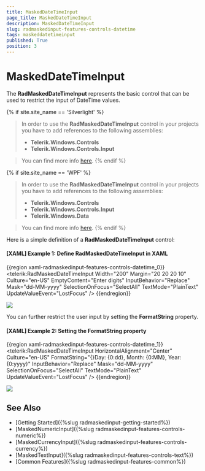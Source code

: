 ```yaml
---
title: MaskedDateTimeInput
page_title: MaskedDateTimeInput
description: MaskedDateTimeInput
slug: radmaskedinput-features-controls-datetime
tags: maskeddatetimeinput
published: True
position: 3
---
```


# MaskedDateTimeInput

The __RadMaskedDateTimeInput__ represents the basic control that can be used to restrict the input of DateTime values.

{% if site.site_name == 'Silverlight' %}
>In order to use the __RadMaskedDateTimeInput__ control in your projects you have to add references to the following assemblies:
>	- __Telerik.Windows.Controls__
>	- __Telerik.Windows.Controls.Input__  

>You can find more info [here](http://www.telerik.com/help/silverlight/installation-installing-controls-dependencies.html).
{% endif %}

{% if site.site_name == 'WPF' %} 
>In order to use the __RadMaskedDateTimeInput__ control in your projects you have to add references to the following assemblies:
>	- __Telerik.Windows.Controls__
>	- __Telerik.Windows.Controls.Input__
>	- __Telerik.Windows.Data__  

>You can find more info [here](http://www.telerik.com/help/wpf/installation-installing-controls-dependencies-wpf.html).
{% endif %}

Here is a simple definition of a __RadMaskedDateTimeInput__ control:

#### __[XAML] Example 1: Define RadMaskedDateTimeInput in XAML__
{{region xaml-radmaskedinput-features-controls-datetime_0}}
	<telerik:RadMaskedDateTimeInput Width="200"
	                                Margin="20 20 20 10"
	                                Culture="en-US"
	                                EmptyContent="Enter digits"
	                                InputBehavior="Replace"
	                                Mask="dd-MM-yyyy"
	                                SelectionOnFocus="SelectAll"
	                                TextMode="PlainText"
	                                UpdateValueEvent="LostFocus" />
{{endregion}}

![](images/radmaskedinput_datetimeinput_default.png)

You can further restrict the user input by setting the __FormatString__ property.

#### __[XAML] Example 2: Setting the FormatString property__
{{region xaml-radmaskedinput-features-controls-datetime_1}}
	<telerik:RadMaskedDateTimeInput HorizontalAlignment="Center"
	                                Culture="en-US"
	                                FormatString="{}Day: {0:dd}, Month: {0:MM}, Year: {0:yyyy}"
	                                InputBehavior="Replace"
	                                Mask="dd-MM-yyyy"
	                                SelectionOnFocus="SelectAll"
	                                TextMode="PlainText"
	                                UpdateValueEvent="LostFocus" />
{{endregion}}

![](images/radmaskedinput_datetimeinput_format_string.png)

## See Also
 * [Getting Started]({%slug radmaskedinput-getting-started%})
 * [MaskedNumericInput]({%slug radmaskedinput-features-controls-numeric%})
 * [MaskedCurrencyInput]({%slug radmaskedinput-features-controls-currency%})
 * [MaskedTextInput]({%slug radmaskedinput-features-controls-text%})
 * [Common Features]({%slug radmaskedinput-features-common%})
